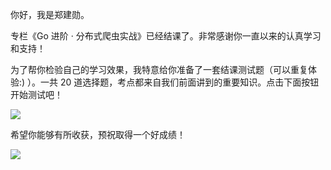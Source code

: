 你好，我是郑建勋。

专栏《Go 进阶 · 分布式爬虫实战》已经结课了。非常感谢你一直以来的认真学习和支持！

为了帮你检验自己的学习效果，我特意给你准备了一套结课测试题（可以重复体验:) ）。一共 20 道选择题，考点都来自我们前面讲到的重要知识。点击下面按钮开始测试吧！

[![](https://static001.geekbang.org/resource/image/28/a4/28d1be62669b4f3cc01c36466bf811a4.png?wh=1142*201)](http://time.geekbang.org/quiz/intro?act_id=5598&exam_id=12354)

希望你能够有所收获，预祝取得一个好成绩！

[![](https://static001.geekbang.org/resource/image/49/c5/4919c25bb2c5f2ed865ec7a629cdcbc5.jpg?wh=1142x801)](https://jinshuju.net/f/QEc0C3)